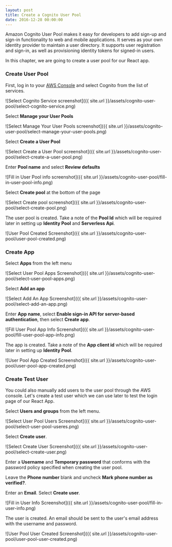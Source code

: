 ```yaml
---
layout: post
title: Create a Cognito User Pool
date: 2016-12-28 00:00:00
---
```


Amazon Cognito User Pool makes it easy for developers to add sign-up and sign-in functionality to web and mobile applications. It serves as your own identity provider to maintain a user directory. It supports user registration and sign-in, as well as provisioning identity tokens for signed-in users.

In this chapter, we are going to create a user pool for our React app.

### Create User Pool

First, log in to your [AWS Console](https://console.aws.amazon.com) and select Cognito from the list of services.

![Select Cognito Service screenshot]({{ site.url }}/assets/cognito-user-pool/select-cognito-service.png)

Select **Manage your User Pools**

![Select Manage Your User Pools screenshot]({{ site.url }}/assets/cognito-user-pool/select-manage-your-user-pools.png)

Select **Create a User Pool**

![Select Create a User Pool screenshot]({{ site.url }}/assets/cognito-user-pool/select-create-a-user-pool.png)

Enter **Pool name** and select **Review defaults**

![Fill in User Pool info screenshot]({{ site.url }}/assets/cognito-user-pool/fill-in-user-pool-info.png)

Select **Create pool** at the bottom of the page

![Select Create pool screenshot]({{ site.url }}/assets/cognito-user-pool/select-create-pool.png)

The user pool is created. Take a note of the **Pool Id** which will be required later in setting up **Identity Pool** and **Serverless Api**.

![User Pool Created Screenshot]({{ site.url }}/assets/cognito-user-pool/user-pool-created.png)

### Create App

Select **Apps** from the left menu

![Select User Pool Apps Screenshot]({{ site.url }}/assets/cognito-user-pool/select-user-pool-apps.png)

Select **Add an app**

![Select Add An App Screenshot]({{ site.url }}/assets/cognito-user-pool/select-add-an-app.png)

Enter **App name**, select **Enable sign-in API for server-based authentication**, then select **Create app**.

![Fill User Pool App Info Screenshot]({{ site.url }}/assets/cognito-user-pool/fill-user-pool-app-info.png)

The app is created. Take a note of the **App client id** which will be required later in setting up **Identity Pool**.

![User Pool App Created Screenshot]({{ site.url }}/assets/cognito-user-pool/user-pool-app-created.png)

### Create Test User

You could also manually add users to the user pool through the AWS console. Let's create a test user which we can use later to test the login page of our React App.

Select **Users and groups** from the left menu.

![Select User Pool Users Screenshot]({{ site.url }}/assets/cognito-user-pool/select-user-pool-useres.png)

Select **Create user**.

![Select Create User Screenshot]({{ site.url }}/assets/cognito-user-pool/select-create-user.png)

Enter a **Username** and **Temporary password** that conforms with the password policy specified when creating the user pool.

Leave the **Phone number** blank and uncheck **Mark phone number as verified?**.

Enter an **Email**. Select **Create user**.

![Fill in User Info Screenshot]({{ site.url }}/assets/cognito-user-pool/fill-in-user-info.png)

The user is created. An email should be sent to the user's email address with the username and password.

![User Pool User Created Screenshot]({{ site.url }}/assets/cognito-user-pool/user-pool-user-created.png)
